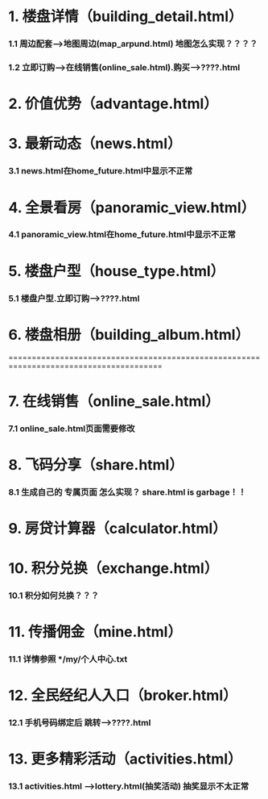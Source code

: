 # 1. 楼盘详情（building_detail.html）

### 	1.1 周边配套-->地图周边(map_arpund.html)  地图怎么实现？？？？

### 	1.2 立即订购-->在线销售(online_sale.html).购买-->????.html

# 2. 价值优势（advantage.html）

# 3. 最新动态（news.html）

### 	3.1  news.html在home_future.html中显示不正常

# 4. 全景看房（panoramic_view.html）

### 	4.1 panoramic_view.html在home_future.html中显示不正常

# 5. 楼盘户型（house_type.html）

### 	5.1 楼盘户型.立即订购-->????.html

# 6. 楼盘相册（building_album.html）

=======================================================================================

# 7. 在线销售（online_sale.html）

### 	7.1 online_sale.html页面需要修改

# 8. 飞码分享（share.html）

### 	8.1 生成自己的  专属页面 怎么实现？ share.html    is   garbage！！

# 9. 房贷计算器（calculator.html）

# 10. 积分兑换（exchange.html）

### 	10.1  积分如何兑换？？？

# 11. 传播佣金（mine.html）

###        11.1  详情参照  */my/个人中心.txt

# 12. 全民经纪人入口（broker.html）

###        12.1  手机号码绑定后     跳转-->????.html

# 13. 更多精彩活动（activities.html）

###         13.1  activities.html -->lottery.html(抽奖活动) 抽奖显示不太正常

